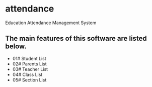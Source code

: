 # attendance
Education Attendance Management System

<!DOCTYPE HTML>
<html lang="en-US">
<head>
	<meta charset="UTF-8">
	<title>The Features of Attendance</title>
</head>
<body>
<h2>The main features of this software are listed below.</h2>
<ul>
	<li>01# Student List</li>
	<li>02# Parents List</li>
	<li>03# Teacher List</li>
	<li>04# Class List</li>
	<li>05# Section List</li>
</ul>
</body>
</html>
